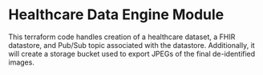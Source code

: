 # Healthcare Data Engine Module

This terraform code handles creation of a healthcare dataset, a FHIR datastore, and Pub/Sub topic associated with the datastore. Additionally, it will create a storage bucket used to export JPEGs of the final de-identified images.

